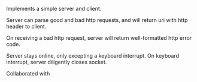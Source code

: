 Implements a simple server and client.

Server can parse good and bad http requests, and will return uri with http header to client.

On receiving a bad http request, server will return well-formatted http error code.

Server stays online, only excepting a keyboard interrupt. On keyboard interrupt, server diligently closes socket.

Collaborated with 
